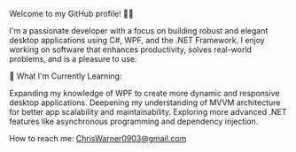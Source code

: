 Welcome to my GitHub profile! 👨‍💻

I'm a passionate developer with a focus on building robust and elegant desktop applications using C#, WPF, and the .NET Framework. I enjoy working on software that enhances productivity, solves real-world problems, and is a pleasure to use.

🌱 What I'm Currently Learning:

Expanding my knowledge of WPF to create more dynamic and responsive desktop applications.
Deepening my understanding of MVVM architecture for better app scalability and maintainability.
Exploring more advanced .NET features like asynchronous programming and dependency injection.

How to reach me: ChrisWarner0903@gmail.com
